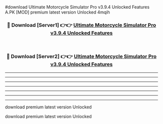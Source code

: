 #download Ultimate Motorcycle Simulator Pro v3.9.4 Unlocked Features A.PK [MOD] premium latest version Unlocked 4mqih 



<div align="center">
<h3>🔴 Download [Server1] 👉👉 <a href="https://download1apk.web.app/">Ultimate Motorcycle Simulator Pro v3.9.4 Unlocked Features</a></h3><br>

<h3>🔴 Download [Server2] 👉👉 <a href="https://download1apk.web.app/">Ultimate Motorcycle Simulator Pro v3.9.4 Unlocked Features</a></h3>
</div>





----------------------------------------------------------

----------------------------------------------------------

----------------------------------------------------------

----------------------------------------------------------

----------------------------------------------------------

----------------------------------------------------------

----------------------------------------------------------

download premium latest version Unlocked

download premium latest version Unlocked

